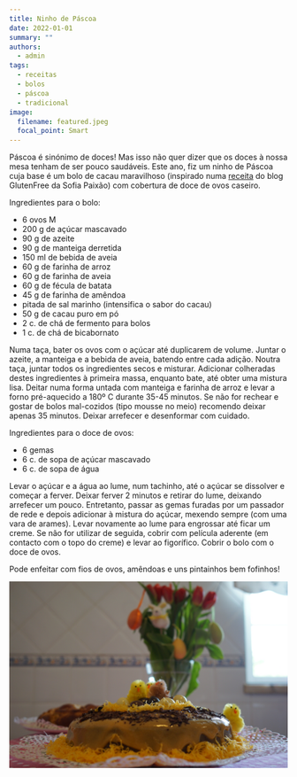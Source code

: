 ```yaml
---
title: Ninho de Páscoa
date: 2022-01-01
summary: ""
authors:
  - admin
tags:
  - receitas
  - bolos
  - páscoa
  - tradicional
image:
  filename: featured.jpeg
  focal_point: Smart
---
```

Páscoa é sinónimo de doces! Mas isso não quer dizer que os doces à nossa mesa tenham de ser pouco saudáveis. Este ano, fiz um ninho de Páscoa cuja base é um bolo de cacau maravilhoso (inspirado numa [receita](https://glutenfree.pt/bolo-de-cacau/) do blog GlutenFree da Sofia Paixão) com cobertura de doce de ovos caseiro. 

Ingredientes para o bolo:

* 6 ovos M
* 200 g de açúcar mascavado
* 90 g de azeite
* 90 g de manteiga derretida
* 150 ml de bebida de aveia
* 60 g de farinha de arroz
* 60 g de farinha de aveia
* 60 g de fécula de batata
* 45 g de farinha de amêndoa
* pitada de sal marinho (intensifica o sabor do cacau)
* 50 g de cacau puro em pó
* 2 c. de chá de fermento para bolos
* 1 c. de chá de bicabornato

Numa taça, bater os ovos com o açúcar até duplicarem de volume. Juntar o azeite, a manteiga e a bebida de aveia, batendo entre cada adição. Noutra taça, juntar todos os ingredientes secos e misturar. Adicionar colheradas destes ingredientes à primeira massa, enquanto bate, até obter uma mistura lisa. Deitar numa forma untada com manteiga e farinha de arroz e levar a forno pré-aquecido a 180º C durante 35-45 minutos. Se não for rechear e gostar de bolos mal-cozidos (tipo mousse no meio) recomendo deixar apenas 35 minutos. Deixar arrefecer e desenformar com cuidado. 

Ingredientes para o doce de ovos:

* 6 gemas
* 6 c. de sopa de açúcar mascavado
* 6 c. de sopa de água

Levar o açúcar e a água ao lume, num tachinho, até o açúcar se dissolver e começar a ferver. Deixar ferver 2 minutos e retirar do lume, deixando arrefecer um pouco. Entretanto, passar as gemas furadas por um passador de rede e depois adicionar à mistura do açúcar, mexendo sempre (com uma vara de arames). Levar novamente ao lume para engrossar até ficar um creme. Se não for utilizar de seguida, cobrir com película aderente (em contacto com o topo do creme) e levar ao figorífico. Cobrir o bolo com o doce de ovos. 

Pode enfeitar com fios de ovos, amêndoas e uns pintainhos bem fofinhos! 

![](dsc00578.jpg)